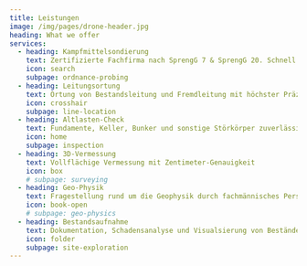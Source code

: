```yaml
---
title: Leistungen
image: /img/pages/drone-header.jpg
heading: What we offer
services:
  - heading: Kampfmittelsondierung
    text: Zertifizierte Fachfirma nach SprengG 7 & SprengG 20. Schnell & transparent!
    icon: search
    subpage: ordnance-probing
  - heading: Leitungsortung
    text: Ortung von Bestandsleitung und Fremdleitung mit höchster Präzision
    icon: crosshair
    subpage: line-location
  - heading: Altlasten-Check
    text: Fundamente, Keller, Bunker und sonstige Störkörper zuverlässig vor dem Baustart dokumentieren.
    icon: home
    subpage: inspection
  - heading: 3D-Vermessung
    text: Vollflächige Vermessung mit Zentimeter-Genauigkeit
    icon: box
    # subpage: surveying
  - heading: Geo-Physik
    text: Fragestellung rund um die Geophysik durch fachmännisches Personal
    icon: book-open
    # subpage: geo-physics
  - heading: Bestandsaufnahme
    text: Dokumentation, Schadensanalyse und Visualsierung von Beständen
    icon: folder
    subpage: site-exploration
---
```



